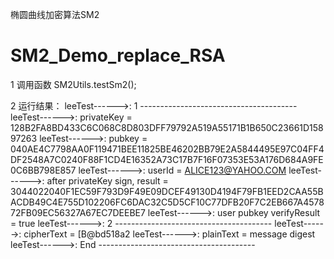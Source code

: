 椭圆曲线加密算法SM2
# SM2_Demo_replace_RSA


1 调用函数
    SM2Utils.testSm2();
    
2 运行结果：
    leeTest------>: 1 ---------------------------------------
    leeTest------>: privateKey = 128B2FA8BD433C6C068C8D803DFF79792A519A55171B1B650C23661D15897263
    leeTest------>: pubkey = 040AE4C7798AA0F119471BEE11825BE46202BB79E2A5844495E97C04FF4DF2548A7C0240F88F1CD4E16352A73C17B7F16F07353E53A176D684A9FE0C6BB798E857
    leeTest------>: userId = ALICE123@YAHOO.COM
    leeTest------>: after privateKey sign, result = 3044022040F1EC59F793D9F49E09DCEF49130D4194F79FB1EED2CAA55BACDB49C4E755D102206FC6DAC32C5D5CF10C77DFB20F7C2EB667A457872FB09EC56327A67EC7DEEBE7
    leeTest------>: user pubkey verifyResult = true
    leeTest------>: 2 ---------------------------------------
    leeTest------>: cipherText = [B@bd518a2
    leeTest------>: plainText = message digest
    leeTest------>: End ---------------------------------------
